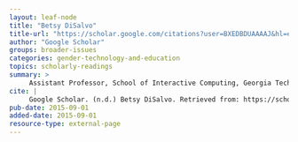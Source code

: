 ```yaml
---
layout: leaf-node
title: "Betsy DiSalvo"
title-url: "https://scholar.google.com/citations?user=BXEDBDUAAAAJ&hl=en"
author: "Google Scholar"
groups: broader-issues
categories: gender-technology-and-education
topics: scholarly-readings
summary: >
     Assistant Professor, School of Interactive Computing, Georgia Tech computer science education, learning sciences, motivation, culture and technology Verified email at cc.gatech.edu (2017-04-09)
cite: |
     Google Scholar. (n.d.) Betsy DiSalvo. Retrieved from: https://scholar.google.com/citations?user=BXEDBDUAAAAJ&hl=en
pub-date: 2015-09-01
added-date: 2015-09-01
resource-type: external-page
---
```

